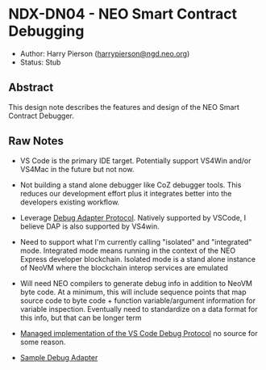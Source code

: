 # NDX-DN04 - NEO Smart Contract Debugging

- Author: Harry Pierson (harrypierson@ngd.neo.org)
- Status: Stub

## Abstract

This design note describes the features and design of the NEO Smart Contract Debugger.

## Raw Notes

- VS Code is the primary IDE target. Potentially support VS4Win and/or VS4Mac in the future but not now.
- Not building a stand alone debugger like CoZ debugger tools. This reduces our development effort plus it
  integrates better into the developers existing workflow.
- Leverage [Debug Adapter Protocol](https://microsoft.github.io/debug-adapter-protocol/). Natively supported
  by VSCode, I believe DAP is also supported by VS4win.
- Need to support what I'm currently calling "isolated" and "integrated" mode. Integrated mode means running
  in the context of the NEO Express developer blockchain. Isolated mode is a stand alone instance of NeoVM
  where the blockchain interop services are emulated
- Will need NEO compilers to generate debug info in addition to NeoVM byte code. At a minimum, this will include
  sequence points that map source code to byte code + function variable/argument information for variable inspection.
  Eventually need to standardize on a data format for this info, but that can be longer term

- [Managed implementation of the VS Code Debug Protocol](https://www.nuget.org/packages/Microsoft.VisualStudio.Shared.VsCodeDebugProtocol)
  no source for some reason.
- [Sample Debug Adapter](https://github.com/microsoft/VSDebugAdapterHost/tree/master/src/sample/SampleDebugAdapter)
